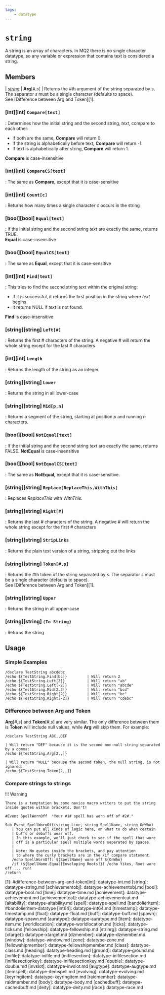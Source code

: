 ```yaml
---
tags:
    - datatype
---
```

# `string`

A string is an array of characters. In MQ2 there is no single character datatype, so any variable or expression that contains text is considered a string.

## Members

| [_string_](datatype-string.md) | **Arg**[_#_,_s_] | Returns the #th argument of the string separated by _s_. The separator _s_ must be a single character (defaults to space).<br />See [Difference between Arg and Token][1].
### [int][int] `Compare[text]`

:   Determines how the initial string and the second string, _text_, compare to each other:<br/><ul><li>If both are the same, **Compare** will return 0.</li><li>If the string is alphabetically before text, **Compare** will return -1.</li><li>If text is alphabetically after string, **Compare** will return 1.</li></ul>**Compare** is case-insensitive

### [int][int] `CompareCS[text]`

:   The same as **Compare**, except that it is case-sensitive

### [int][int] `Count[c]`

:   Returns how many times a single character _c_ occurs in the string

### [bool][bool] `Equal[text]`

:   If the initial string and the second string _text_ are exactly the same, returns TRUE.<br/>**Equal** is case-insensitive

### [bool][bool] `EqualCS[text]`

:   The same as **Equal**, except that it is case-sensitive

### [int][int] `Find[text]`

:   This tries to find the second string _text_ within the original string:<br/><ul><li>If it is successful, it returns the first position in the string where _text_ begins.</li><li>It returns NULL if _text_ is not found.</li></ul>**Find** is case-insensitive

### [string][string] `Left[#]`

:   Returns the first # characters of the string. A negative _#_ will return the whole string except for the last # characters

### [int][int] `Length`

:   Returns the length of the string as an integer

### [string][string] `Lower`

:   Returns the string in all lower-case

### [string][string] `Mid[p,n]`

:   Returns a segment of the string, starting at position _p_ and running _n_ characters.

### [bool][bool] `NotEqual[text]`

:   If the initial string and the second string _text_ are exactly the same, returns FALSE. **NotEqual** is case-insensitive

### [bool][bool] `NotEqualCS[text]`

:   The same as **NotEqual**, except that it is case-sensitive.

### [string][string] `Replace[ReplaceThis,WithThis]`

:   Replaces _ReplaceThis_ with _WithThis_.

### [string][string] `Right[#]`

:   Returns the last _#_ characters of the string. A negative _#_ will return the whole string except for the first _#_ characters

### [string][string] `StripLinks`

:   Returns the plain text version of a string, stripping out the links

### [string][string] `Token[#,s]`

:   Returns the #th token of the string separated by _s_. The separator _s_ must be a single character (defaults to space).<br />See [Difference between Arg and Token][1].

### [string][string] `Upper`

:   Returns the string in all upper-case

### [string][string] `(To String)`

:   Returns the string


## Usage

### Simple Examples

```text
/declare TestString abcdebc
/echo ${TestString.Find[bc]}         | Will return 2
/echo ${TestString.Left[2]}          | Will return "ab"
/echo ${TestString.Left[-2]}         | Will return "abcde"
/echo ${TestString.Mid[2,3]}         | Will return "bcd"
/echo ${TestString.Right[2]}         | Will return "bc"
/echo ${TestString.Right[-2]}        | Will return "cdebc"
```

### Difference between Arg and Token

**Arg**[_#_,_s_] and **Token**[_#_,_s_] are very similar. The only difference between them is **Token** will include null values, while **Arg** will skip them. For example:

```text
/declare TestString ABC,,DEF

| Will return "DEF" because it is the second non-null string separated by a comma:
/echo ${TestString.Arg[2,,]}

| Will return "NULL" because the second token, the null string, is not ignored:
/echo ${TestString.Token[2,,]}
```

### Compare strings to strings

!!! Warning

    There is a temptation by some novice macro writers to put the string inside quotes within brackets. Don't!

```text
#Event SpellWornOff  "Your #1# spell has worn off of #2#."

Sub Event_SpellWornOff(string Line, string SpellName, string OnWho) 
   | You can put all kinds of logic here, on what to do when certain 
   | buffs or debuffs wear off.
   | In this example, we'll just check to see if the spell that wore
   | off is a particular spell multiple words seperated by spaces.
   |
   | Note: No quotes inside the brackets, and pay attention
   | to where the curly brackets are in the /if compare statement.
   /echo SpellWornOff: ${SpellName} wore off ${OnWho}
   /if (${SpellName.Equal[Enveloping Roots]}) /echo Yikes, Root wore off ... run!
/return
```

[1]: #difference-between-arg-and-token[int]: datatype-int.md
[string]: datatype-string.md
[achievementobj]: datatype-achievementobj.md
[bool]: datatype-bool.md
[time]: datatype-time.md
[achievement]: datatype-achievement.md
[achievementcat]: datatype-achievementcat.md
[altability]: datatype-altability.md
[spell]: datatype-spell.md
[bandolieritem]: #bandolieritem-datatype
[int64]: datatype-int64.md
[timestamp]: datatype-timestamp.md
[float]: datatype-float.md
[buff]: datatype-buff.md
[spawn]: datatype-spawn.md
[auratype]: datatype-auratype.md
[item]: datatype-item.md
[worldlocation]: datatype-worldlocation.md
[ticks]: datatype-ticks.md
[fellowship]: datatype-fellowship.md
[strinrg]: datatype-string.md
[xtarget]: datatype-xtarget.md
[dzmember]: datatype-dzmember.md
[window]: datatype-window.md
[zone]: datatype-zone.md
[fellowshipmember]: datatype-fellowshipmember.md
[class]: datatype-class.md
[heading]: datatype-heading.md
[ground]: datatype-ground.md
[inifile]: datatype-inifile.md
[inifilesection]: datatype-inifilesection.md
[inifilesectionkey]: datatype-inifilesectionkey.md
[double]: datatype-double.md
[invslot]: datatype-invslot.md
[augtype]: datatype-augtype.md
[itemspell]: datatype-itemspell.md
[evolving]: datatype-evolving.md
[keyringitem]: datatype-keyringitem.md
[raidmember]: datatype-raidmember.md
[body]: datatype-body.md
[cachedbuff]: datatype-cachedbuff.md
[deity]: datatype-deity.md
[race]: datatype-race.md
